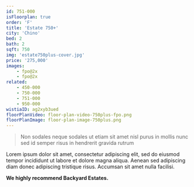 ```yaml
---
id: 751-000
isFloorplan: true
order: 'F'
title: 'Estate 750+'
city: 'Chino'
bed: 2
bath: 2
sqft: 750
img: 'estate750plus-cover.jpg'
price: '275,000'
images:
    - fpo@2x
    - fpo@2x
related:
    - 450-000
    - 750-000
    - 751-000
    - 950-000
wistiaID: ag2xyb3ued
floorPlanVideo: floor-plan-video-750plus-fpo.png
floorPlanImage: floor-plan-image-750plus.png
---
```


> Non sodales neque sodales ut etiam sit amet nisl purus in mollis nunc sed id semper risus in hendrerit gravida rutrum

Lorem ipsum dolor sit amet, consectetur adipiscing elit, sed do eiusmod tempor incididunt ut labore et dolore magna aliqua. Aenean sed adipiscing diam donec adipiscing tristique risus. Accumsan sit amet nulla facilisi.

**We highly recommend Backyard Estates.**
